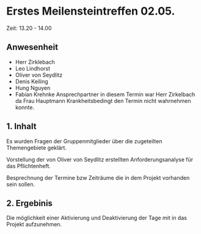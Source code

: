 # Erstes Meilensteintreffen 02.05. 

Zeit: 13.20 - 14.00

## Anwesenheit ##

- Herr Zirklebach
- Leo Lindhorst
- Oliver von Seydlitz
- Denis Keiling
- Hung Nguyen
- Fabian Krehnke
Ansprechpartner in diesem Termin war Herr Zirkelbach da Frau Hauptmann Krankheitsbedingt den Termin nicht wahrnehmen konnte.

## 1. Inhalt

Es wurden Fragen der Gruppenmitglieder über die zugeteilten Themengebiete geklärt.

Vorstellung der von Oliver von Seydlitz erstellten Anforderungsanalyse für das Pflichtenheft. 

Besprechnung der Termine bzw Zeiträume die in dem Projekt vorhanden sein sollen.

## 2. Ergebinis 

Die möglichkeit einer Aktivierung und Deaktivierung der Tage mit in das Projekt aufzunehmen.

